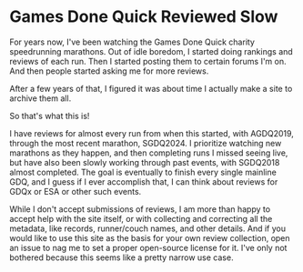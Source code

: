 Games Done Quick Reviewed Slow
====

For years now, I've been watching the Games Done Quick charity speedrunning marathons. Out of idle boredom, I started doing rankings and reviews of each run. Then I started posting them to certain forums I'm on. And then people started asking me for more reviews.

After a few years of that, I figured it was about time I actually make a site to archive them all.

So that's what this is!

I have reviews for almost every run from when this started, with AGDQ2019, through the most recent marathon, SGDQ2024. I prioritize watching new marathons as they happen, and then completing runs I missed seeing live, but have also been slowly working through past events, with SGDQ2018 almost completed. The goal is eventually to finish every single mainline GDQ, and I guess if I ever accomplish that, I can think about reviews for GDQx or ESA or other such events.

While I don't accept submissions of reviews, I am more than happy to accept help with the site itself, or with collecting and correcting all the metadata, like records, runner/couch names, and other details. And if you would like to use this site as the basis for your own review collection, open an issue to nag me to set a proper open-source license for it. I've only not bothered because this seems like a pretty narrow use case.